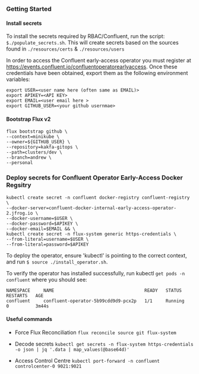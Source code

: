 ### Getting Started

#### Install secrets
To install the secrets required by RBAC/Confluent, run the script: `$./populate_secrets.sh`.  This will create secrets based on the sources found in `./resources/certs` & `./resources/users`



In order to access the Confluent early-access operator you must register at https://events.confluent.io/confluentoperatorearlyaccess.  Once these credentials have been obtained, export them as the following environment variables:

```
export USER=<user name here (often same as EMAIL)>
export APIKEY=<API KEY>
export EMAIL=<user email here >
export GITHUB_USER=<your github usernmae>
```


#### Bootstrap Flux v2
```
flux bootstrap github \
--context=minikube \
--owner=${GITHUB_USER} \
--repository=kakfa-gitops \
--path=clusters/dev \
--branch=andrew \
--personal
```

### Deploy secrets for Confluent Operator Early-Access Docker Regsitry

```
kubectl create secret -n confluent docker-registry confluent-registry \
--docker-server=confluent-docker-internal-early-access-operator-2.jfrog.io \
--docker-username=$USER \
--docker-password=$APIKEY \
--docker-email=$EMAIL && \
kubectl create secret -n flux-system generic https-credentials \
--from-literal=username=$USER \
--from-literal=password=$APIKEY
```


To deploy the operator, ensure 'kubectl' is pointing to the correct context, and run `$ source ./install_operator.sh`.

To verify the operator has installed successfully, run kubectl `get pods -n confluent` where you should see:

```
NAMESPACE     NAME                                  READY   STATUS    RESTARTS   AGE
confluent     confluent-operator-5b99cdd9d9-pcx2p   1/1     Running   0          3m44s
```


#### Useful commands

* Force Flux Reconciliation
`flux reconcile source git flux-system`

* Decode secrets
`kubectl get secrets -n flux-system https-credentials -o json | jq '.data | map_values(@base64d)'`

* Access Control Centre
`kubectl port-forward -n confluent controlcenter-0 9021:9021`